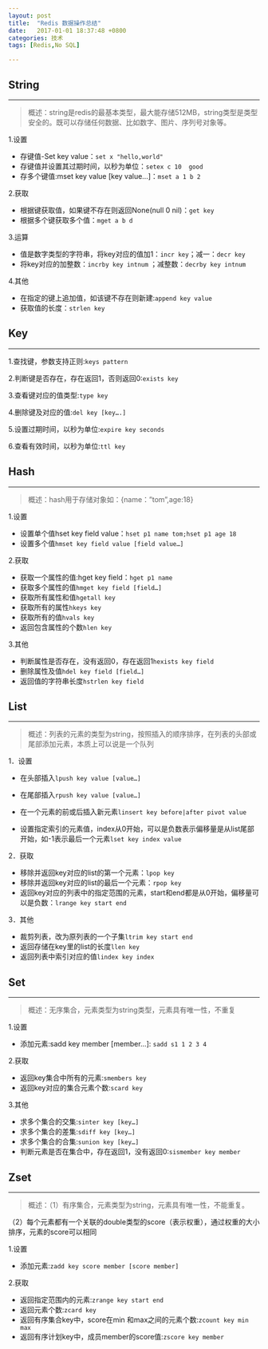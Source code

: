 ```yaml
---
layout: post
title:  "Redis 数据操作总结"
date:   2017-01-01 18:37:48 +0800
categories: 技术
tags: [Redis,No SQL]

---
```


## String
----
> 概述：string是redis的最基本类型，最大能存储512MB，string类型是类型安全的。既可以存储任何数据、比如数字、图片、序列号对象等。

1.设置
- 存键值-Set key value：`set x "hello,world"`
- 存键值并设置其过期时间，以秒为单位：`setex c 10  good`
- 存多个键值:mset key value [key value…]：`mset a 1 b 2`

2.获取
- 根据键获取值，如果键不存在则返回None(null 0 nil)：`get key`
- 根据多个键获取多个值：`mget a b d`

3.运算
- 值是数字类型的字符串，将key对应的值加1：`incr key`；减一：`decr key`
- 将key对应的加整数：`incrby key intnum` ；减整数：`decrby key intnum`

4.其他
- 在指定的键上追加值，如该键不存在则新建:`append key value`
- 获取值的长度：`strlen key`

## Key
----

1.查找键，参数支持正则:`keys pattern`

2.判断键是否存在，存在返回1，否则返回0:`exists key`

3.查看键对应的值类型:`type key`

4.删除键及对应的值:`del key [key….]`

5.设置过期时间，以秒为单位:`expire key seconds`

6.查看有效时间，以秒为单位:`ttl key`

## Hash
----
> 概述：hash用于存储对象如：{name：”tom”,age:18}

1.设置
- 设置单个值hset key field value：`hset p1 name tom;hset p1 age 18`
- 设置多个值`hmset key field value [field value…]` 

2.获取
- 获取一个属性的值:hget key field：`hget p1 name`
- 获取多个属性的值`hmget key field [field…]`
- 获取所有属性和值`hgetall key`
- 获取所有的属性`hkeys key`
- 获取所有的值`hvals key`
- 返回包含属性的个数`hlen key`

3.其他
- 判断属性是否存在，没有返回0，存在返回1`hexists key field`
- 删除属性及值`hdel key field [field…]`
- 返回值的字符串长度`hstrlen key field`

## List
----
> 概述：列表的元素的类型为string，按照插入的顺序排序，在列表的头部或尾部添加元素，本质上可以说是一个队列

1．设置
- 在头部插入`lpush key value [value…]`
- 在尾部插入`rpush key value [value…]`

- 在一个元素的前或后插入新元素`linsert key before|after pivot value`

- 设置指定索引的元素值，index从0开始，可以是负数表示偏移量是从list尾部开始，如-1表示最后一个元素`lset key index value`

2．获取 
- 移除并返回key对应的list的第一个元素：`lpop key`
- 移除并返回key对应的list的最后一个元素：`rpop key`
- 返回key对应的列表中的指定范围的元素，start和end都是从0开始，偏移量可以是负数：`lrange key start end `

3．其他
- 裁剪列表，改为原列表的一个子集`ltrim key start end`
- 返回存储在key里的list的长度`llen key`
- 返回列表中索引对应的值`lindex key index`

## Set
----
> 概述：无序集合，元素类型为string类型，元素具有唯一性，不重复

1.设置
- 添加元素:sadd key member [member…]: `sadd s1 1 2 3 4`

2.获取
- 返回key集合中所有的元素:`smembers key`
- 返回key对应的集合元素个数:`scard key`

3.其他
- 求多个集合的交集:`sinter key [key…]`
- 求多个集合的差集:`sdiff key [key…]`
- 求多个集合的合集:`sunion key [key…]`
- 判断元素是否在集合中，存在返回1，没有返回0:`sismember key member`

## Zset
----
> 概述：（1）有序集合，元素类型为string，元素具有唯一性，不能重复。

（2）每个元素都有一个关联的double类型的score（表示权重），通过权重的大小排序，元素的score可以相同

1.设置
- 添加元素:`zadd key score member [score member]`

2.获取
- 返回指定范围内的元素:`zrange key start end`
- 返回元素个数:`zcard key`
- 返回有序集合key中，score在min 和max之间的元素个数:`zcount key min max`
- 返回有序计划key中，成员member的score值:`zscore key member`
